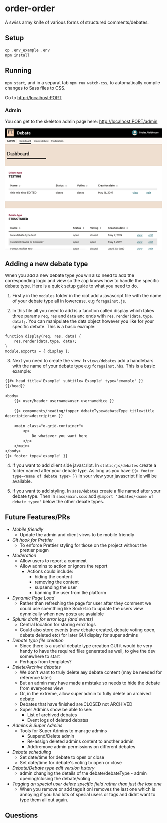 # order-order

A swiss army knife of various forms of structured comments/debates.

## Setup

```
cp .env_example .env
npm install
```

## Running

`npm start`, and in a separat tab `npm run watch-css`, to automatically compile changes to Sass files to CSS.

Go to [http://localhost:PORT](http://localhost:PORT)

### Admin

You can get to the skeleton admin page here:
[http://localhost:PORT/admin](http://localhost:PORT/admin)

![Alt text](./docs/admin_examle.png?raw=true 'Example of how the admin currently looks')

## Adding a new debate type

When you add a new debate type you will also need to add the corresponding logic and view so the app knows how to handle the specific debate type. Here is a quick setup guide to what you need to do.

1. Firstly in the `modules` folder in the root add a javascript file with the name of your debate type all in lowercase. e.g `foragainst.js`.

2. In this file all you need to add is a function called display which takes three params `req`, `res` and `data` and ends with `res.render(data.type, data);`. You can manipulate the data object however you like for your specific debate. This is a basic example:

```
function display(req, res, data) {
	res.render(data.type, data);
}
module.exports = { display };
```

3. Next you need to create the view. In `views/debates` add a handlebars with the name of your debate type e.g `foragainst.hbs`. This is a basic example:

```
{{#> head title='Example' subtitle='Example' type='example' }}
{{/head}}

<body>
    {{> user/header username=user.usernameNice }}

    {{> components/heading/topper debateType=debateType title=title description=description }}

    <main class="o-grid-container">
        <p>
            Do whatever you want here
        </p>
    </main>
</body>
{{> footer type='example' }}
```

4. If you want to add client side javascript. In `static/js/debates` create a folder named after your debate type. As long as you have `{{> footer type=<name of debate type> }}` in your view your javascript file will be available.

5. If you want to add styling. In `sass/debates` create a file named after your debate type. Then in `sass/main.scss` add `@import 'debates/<name of debate type>'` below the other debate types.

## Future Features/PRs

-   _Mobile friendly_
    -   Update the admin and client views to be mobile friendly
-   _Git hook for Prettier_
    -   To enforce Prettier styling for those on the project without the prettier plugin
-   _Moderation_
    -   Allow users to report a comment
    -   Allow admins to action or ignore the report
        -   Actions could include:
            -   hiding the content
            -   removing the content
            -   supsending the user
            -   banning the user from the platform
-   _Dynamic Page Load_
    -   Rather than refreshing the page for user after they comment we could use soemthing like Socket.io to update the users view dynmically when new posts are avaialble
-   _Splunk drain for error logs (and events)_
    -   Central location for storing error logs
    -   Could also store events (new debate created, debate voting open, debate deleted etc) for later GUI display for super admins
-   _Debate type file creation_
    -   Since there is a useful debate type creation GUI it would be very handy to have the required files generated as well, to give the dev somewhere to start
    -   Perhaps from templates?
-   _Delete/Archive debates_
    -   We don't want to truly delete any debate content (may be needed for reference later)
    -   But an admin may have made a mistake so needs to hide the debate from everyones view
    -   Or, in the extreme, allow super admin to fully delete an archived debate
    -   Debates that have finished are CLOSED not ARCHIVED
    -   Super Admins show be able to see:
        -   List of archived debates
        -   Event logs of deleted debates
-   _Admins & Super Admins_
    -   Tools for Super Admins to manage admins
        -   Suspend/Delete admin
        -   Re-assign deleted admins content to another admin
        -   Add/remove admin permissions on different debates
-   _Debate scheduling_
    -   Set date/time for debate to open or close
    -   Set date/time for debate's voting to open or close
-   _Debate/Debate type edit version history_
    -   admin changing the details of the debate/debateType - admin opening/closing the debate/voting
-   _Tagging an special user delete specific field rather than just the last one_
    -   When you remove or add tags it onl removes the last one which is annoying if you had lots of special users or tags and didnt want to type them all out again.

## Questions
